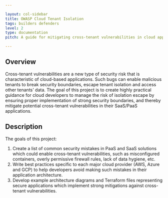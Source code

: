 ```yaml
---

layout: col-sidebar
title: OWASP Cloud Tenant Isolation
tags: builders defenders
level: 2
type: documentation
pitch: A guide for mitigating cross-tenant vulnerabilities in cloud application development

---
```


## Overview

Cross-tenant vulnerabilities are a new type of security risk that is characteristic of cloud-based applications. Such bugs can enable malicious tenants to break security boundaries, escape tenant isolation and access other tenants' data. The goal of this project is to create highly practical guidance for cloud developers to manage the risk of isolation escape by ensuring proper implementation of strong security boundaries, and thereby mitigate potential cross-tenant vulnerabilities in their SaaS/PaaS applications.

## Description

The goals of this project:
1. Create a list of common security mistakes in PaaS and SaaS solutions which could enable cross-tenant vulnerabilities, such as misconfigured containers, overly permissive firewall rules, lack of data hygiene, etc.
2. Write best practices specific to each major cloud provider (AWS, Azure and GCP) to help developers avoid making such mistakes in their application architecture.
3. Develop example architecture diagrams and Terraform files representing secure applications which implement strong mitigations against cross-tenant vulnerabilities.
